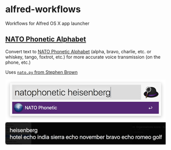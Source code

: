 # alfred-workflows
Workflows for Alfred OS X app launcher

## [NATO Phonetic Alphabet](NATOPhoneticAlphabet)
Convert text to [NATO Phonetic Alphabet](https://en.wikipedia.org/wiki/NATO_phonetic_alphabet) (alpha, bravo, charlie, etc. or whiskey, tango, foxtrot, etc.) 
for more accurate voice transmission (on the phone, etc.)

Uses [`nato.py` from Stephen Brown](https://github.com/StephenBrown3/nato.py)

![screenshot 1](NATOPhoneticAlphabet/screenshot1.png)
![screenshot 2](NATOPhoneticAlphabet/screenshot2.png)
